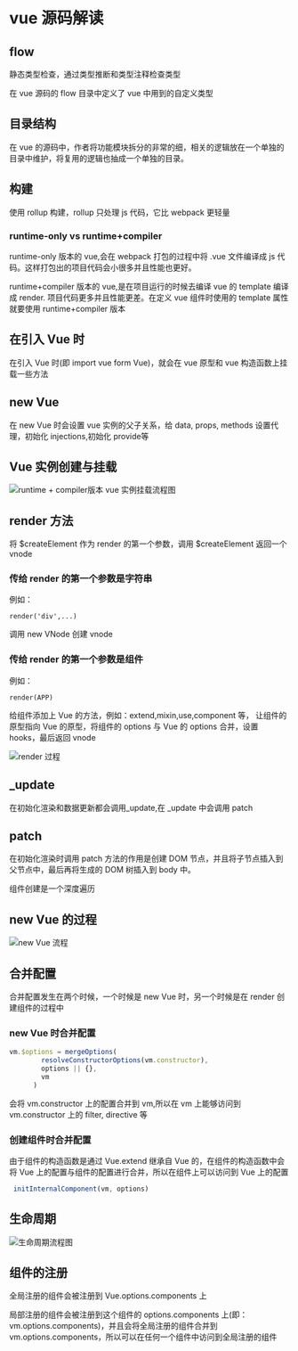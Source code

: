 # vue 源码解读

## flow

静态类型检查，通过类型推断和类型注释检查类型

在 vue 源码的 flow 目录中定义了 vue 中用到的自定义类型

## 目录结构

在 vue 的源码中，作者将功能模块拆分的非常的细，相关的逻辑放在一个单独的目录中维护，将复用的逻辑也抽成一个单独的目录。

## 构建

使用 rollup 构建，rollup 只处理 js 代码，它比 webpack 更轻量

### runtime-only vs runtime+compiler

runtime-only 版本的 vue,会在 webpack 打包的过程中将 .vue 文件编译成 js 代码。这样打包出的项目代码会小很多并且性能也更好。

runtime+compiler 版本的 vue,是在项目运行的时候去编译 vue 的 template 编译成 render. 项目代码更多并且性能更差。在定义 vue 组件时使用的 template 属性就要使用 runtime+compiler 版本

## 在引入 Vue 时

在引入 Vue 时(即 import vue form Vue)，就会在 vue 原型和 vue 构造函数上挂载一些方法

## new Vue

在 new Vue 时会设置 vue 实例的父子关系，给 data, props, methods 设置代理，初始化 injections,初始化 provide等

## Vue 实例创建与挂载

![runtime + compiler版本 vue 实例挂载流程图](./img/newVueFlow.jpg)

## render 方法

将 $createElement 作为 render 的第一个参数，调用 $createElement 返回一个 vnode

### 传给 render 的第一个参数是字符串

例如：

```
render('div',...)
```

调用 new VNode 创建 vnode

### 传给 render 的第一个参数是组件

例如：

```
render(APP)
```

给组件添加上 Vue 的方法，例如：extend,mixin,use,component 等， 让组件的原型指向 Vue 的原型，将组件的 options 与 Vue 的 options 合并，设置 hooks，最后返回 vnode

![render 过程](./img/vueRender.jpg)

## _update

在初始化渲染和数据更新都会调用_update,在 _update 中会调用 patch

## patch

在初始化渲染时调用 patch 方法的作用是创建 DOM 节点，并且将子节点插入到父节点中，最后再将生成的 DOM 树插入到 body 中。

组件创建是一个深度遍历

## new Vue 的过程

![new Vue 流程](./img/new-vue.png)

## 合并配置

合并配置发生在两个时候，一个时候是 new Vue 时，另一个时候是在 render 创建组件的过程中

### new Vue 时合并配置

```js
vm.$options = mergeOptions(
        resolveConstructorOptions(vm.constructor),
        options || {},
        vm
      )
```

会将 vm.constructor 上的配置合并到 vm,所以在 vm 上能够访问到 vm.constructor 上的 filter, directive 等

### 创建组件时合并配置

由于组件的构造函数是通过 Vue.extend 继承自 Vue 的，在组件的构造函数中会将 Vue 上的配置与组件的配置进行合并，所以在组件上可以访问到 Vue 上的配置

```js
 initInternalComponent(vm, options)
```

## 生命周期

![生命周期流程图](./img/lifecycle.jpg)

## 组件的注册

全局注册的组件会被注册到 Vue.options.components 上

局部注册的组件会被注册到这个组件的 options.components 上(即：vm.options.components)，并且会将全局注册的组件合并到 vm.options.components，所以可以在任何一个组件中访问到全局注册的组件
